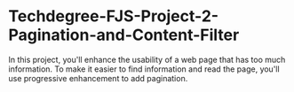# Techdegree-FJS-Project-2-Pagination-and-Content-Filter
In this project, you'll enhance the usability of a web page that has too much information. To make it easier to find information and read the page, you'll use progressive enhancement to add pagination.
